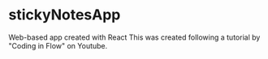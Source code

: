 # stickyNotesApp
 Web-based app created with React
 This was created following a tutorial by "Coding in Flow" on Youtube.
